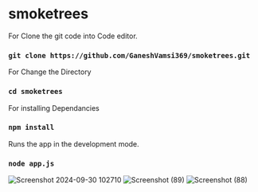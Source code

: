 ﻿# smoketrees

For Clone the git code into Code editor.
### `git clone https://github.com/GaneshVamsi369/smoketrees.git`
For Change the Directory 
### `cd smoketrees`
For installing Dependancies
### `npm install`
Runs the app in the development mode.
### `node app.js`
  
![Screenshot 2024-09-30 102710](https://github.com/user-attachments/assets/dc16b58d-0e0f-4776-a3a6-0a20eaa30340)
![Screenshot (89)](https://github.com/user-attachments/assets/4d020134-d5ca-472e-b4e5-a4717343d726)
![Screenshot (88)](https://github.com/user-attachments/assets/08a08d7d-786b-451b-82aa-72c59f081ae8)
